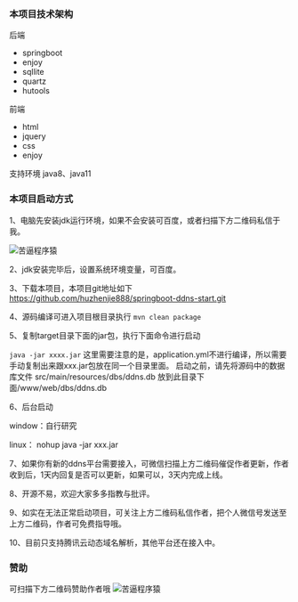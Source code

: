 ### 本项目技术架构
后端
+ springboot 
+ enjoy
+ sqllite
+ quartz
+ hutools

前端
+ html
+ jquery
+ css
+ enjoy

支持环境
java8、java11

### 本项目启动方式
1、电脑先安装jdk运行环境，如果不会安装可百度，或者扫描下方二维码私信于我。

![苦逼程序猿](https://www.rjnetwork.net.cn:91//upload/files/64b3030ae4b0ad767283bad7.jpg "苦逼程序猿")


2、jdk安装完毕后，设置系统环境变量，可百度。

3、下载本项目，本项目git地址如下
https://github.com/huzhenjie888/springboot-ddns-start.git

4、源码编译可进入项目根目录执行 
`mvn clean package` 

5、复制target目录下面的jar包，执行下面命令进行启动

`java -jar xxxx.jar`
这里需要注意的是，application.yml不进行编译，所以需要手动复制出来跟xxx.jar包放在同一个目录里面。
启动之前，请先将源码中的数据库文件  src/main/resources/dbs/ddns.db 放到此目录下面/www/web/dbs/ddns.db


6、后台启动

window：自行研究

linux： nohup java -jar xxx.jar  


7、如果你有新的ddns平台需要接入，可微信扫描上方二维码催促作者更新，作者收到后，1天内回复是否可以更新，如果可以，3天内完成上线。

8、开源不易，欢迎大家多多指教与批评。

9、如实在无法正常启动项目，可关注上方二维码私信作者，把个人微信号发送至上方二维码，作者可免费指导哦。

10、目前只支持腾讯云动态域名解析，其他平台还在接入中。

### 赞助
可扫描下方二维码赞助作者哦
![苦逼程序猿](https://www.rjnetwork.net.cn:91//upload/files/61aa52f4e4b08291bde91e98.png "苦逼程序猿")













